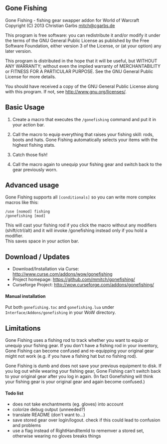 ## Gone Fishing

Gone Fishing - fishing gear swapper addon for World of Warcraft  
Copyright (C) 2013  Christian Garbs <mitch@cgarbs.de>
 
This program is free software: you can redistribute it and/or modify
it under the terms of the GNU General Public License as published by
the Free Software Foundation, either version 3 of the License, or
(at your option) any later version.

This program is distributed in the hope that it will be useful,
but WITHOUT ANY WARRANTY; without even the implied warranty of
MERCHANTABILITY or FITNESS FOR A PARTICULAR PURPOSE.  See the
GNU General Public License for more details.

You should have received a copy of the GNU General Public License
along with this program.  If not, see <http://www.gnu.org/licenses/>.


## Basic Usage

1. Create a macro that executes the ```/gonefishing``` command
   and put it in your action bar.

2. Call the macro to equip everything that raises your fishing
   skill:  rods, boots and hats.  Gone Fishing automatically
   selects your items with the highest fishing stats.

3. Catch those fish!
   
4. Call the macro again to unequip your fishing gear and switch
   back to the gear previously worn.


## Advanced usage

Gone Fishing supports all ```[conditionals]``` so you can write
more complex macros like this:

```
/use [nomod] fishing 
/gonefishing [mod]
```

This will cast your fishing rod if you click the macro
without any modifiers (shift/ctrl/alt) and it will invoke
/gonefishing instead only if you hold a modifier.  
This saves space in your action bar.


## Download / Updates

- Download/Installation via Curse: http://www.curse.com/addons/wow/gonefishing
- Project homepage: https://github.com/mmitch/gonefishing/
- Curseforge Project: http://wow.curseforge.com/addons/gonefishing/


#### Manual installation

Put both ```gonefishing.toc``` and ```gonefishing.lua``` under
```Interface/Addons/gonefishing``` in your WoW directory.


## Limitations

Gone Fishing uses a fishing rod to track whether you want to equip
or unequip your fishing gear.  If you don't have a fishing rod in
your inventory, Gone Fishing can become confused and re-equipping
your original gear might not work (e.g. if you have a fishing hat
but no fishing rod).

Gone Fishing is dumb and does not save your previous equipment to
disk.  If you log out while wearing your fishing gear, Gone Fishing
can't switch back to your original gear after you log in again.
(In fact Gonefishing will think your fishing gear is your original
gear and again become confused.)


#### Todo list

- does not take enchantments (eg. gloves) into account
- colorize debug output (unneeded?)
- translate README (don't want to...)
- save stored gear over login/logout.
  check if this could lead to confusion and problems
- use a flag instead of RightHandItemId to rememver a stored set,
  otherwise wearing no gloves breaks things
